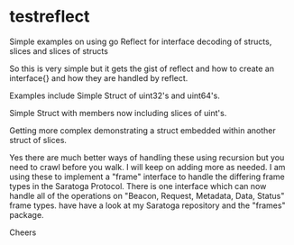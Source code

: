 # testreflect
Simple examples on using go Reflect for interface decoding of structs, slices and slices of structs

So this is very simple but it gets the gist of reflect and how to create an interface{} and how they
are handled by reflect.

Examples include
Simple Struct of uint32's and uint64's.

Simple Struct with members now including slices of uint's.

Getting more complex demonstrating a struct embedded within another struct of slices.

Yes there are much better ways of handling these using recursion but you need to crawl before you walk.
I will keep on adding more as needed.
I am using these to implement a "frame" interface to handle the differing frame types in the Saratoga Protocol.
There is one interface which can now handle all of the operations on "Beacon, Request, Metadata, Data, Status"
frame types. have have a look at my Saratoga repository and the "frames" package.

Cheers

